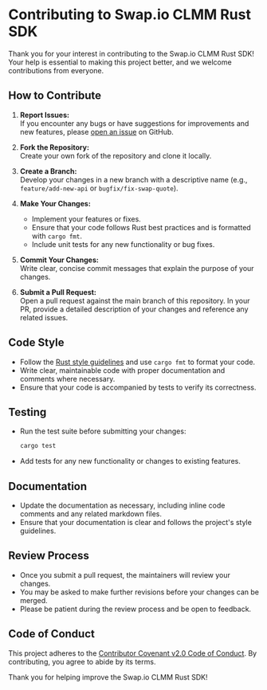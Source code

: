 # Contributing to Swap.io CLMM Rust SDK

Thank you for your interest in contributing to the Swap.io CLMM Rust SDK! Your help is essential to making this project better, and we welcome contributions from everyone.

## How to Contribute

1. **Report Issues:**  
   If you encounter any bugs or have suggestions for improvements and new features, please [open an issue](https://github.com/swap-dot-io/swap-io-clmm-rust-sdk/issues) on GitHub.

2. **Fork the Repository:**  
   Create your own fork of the repository and clone it locally.

3. **Create a Branch:**  
   Develop your changes in a new branch with a descriptive name (e.g., `feature/add-new-api` or `bugfix/fix-swap-quote`).

4. **Make Your Changes:**  
   - Implement your features or fixes.  
   - Ensure that your code follows Rust best practices and is formatted with `cargo fmt`.  
   - Include unit tests for any new functionality or bug fixes.

5. **Commit Your Changes:**  
   Write clear, concise commit messages that explain the purpose of your changes.

6. **Submit a Pull Request:**  
   Open a pull request against the main branch of this repository. In your PR, provide a detailed description of your changes and reference any related issues.

## Code Style

- Follow the [Rust style guidelines](https://doc.rust-lang.org/style/) and use `cargo fmt` to format your code.
- Write clear, maintainable code with proper documentation and comments where necessary.
- Ensure that your code is accompanied by tests to verify its correctness.

## Testing

- Run the test suite before submitting your changes:
  ```bash
  cargo test
  ```
- Add tests for any new functionality or changes to existing features.

## Documentation

- Update the documentation as necessary, including inline code comments and any related markdown files.
- Ensure that your documentation is clear and follows the project's style guidelines.

## Review Process

- Once you submit a pull request, the maintainers will review your changes.
- You may be asked to make further revisions before your changes can be merged.
- Please be patient during the review process and be open to feedback.

## Code of Conduct

This project adheres to the [Contributor Covenant v2.0 Code of Conduct](https://www.contributor-covenant.org/version/2/0/code_of_conduct/). By contributing, you agree to abide by its terms.

Thank you for helping improve the Swap.io CLMM Rust SDK!

